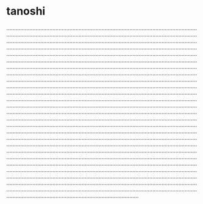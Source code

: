 # tanoshi
..............................................................................................................................................................................................................................................................................................................................................................................................................................................................................................................................................................................................................................................................................................................................................................................................................................................................................................................................................................................................................................................................................................................................................................................................................................................................................................................................................................................................................................................................................................................................................................................................................................................................................................................................................................................................................................................................................................................................................................................................................................................................................................................................................................................................................................................................................................................................................................................................................................................................................................................................................................................................................................................................................................................................................................................................................................................................................................................................................................................................................................................................................................................................................................................................................................................................................................................................................................................................................................................
